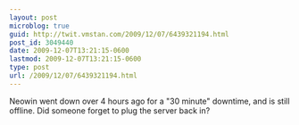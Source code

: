 ```yaml
---
layout: post
microblog: true
guid: http://twit.vmstan.com/2009/12/07/6439321194.html
post_id: 3049440
date: 2009-12-07T13:21:15-0600
lastmod: 2009-12-07T13:21:15-0600
type: post
url: /2009/12/07/6439321194.html
---
```

Neowin went down over 4 hours ago for a "30 minute" downtime, and is still offline. Did someone forget to plug the server back in?
